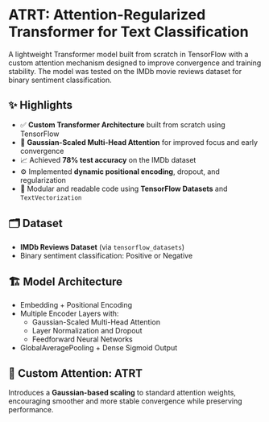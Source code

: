 # ATRT: Attention-Regularized Transformer for Text Classification

A lightweight Transformer model built from scratch in TensorFlow with a custom attention mechanism designed to improve convergence and training stability. The model was tested on the IMDb movie reviews dataset for binary sentiment classification.

## ✨ Highlights

- ✅ **Custom Transformer Architecture** built from scratch using TensorFlow
- 🧠 **Gaussian-Scaled Multi-Head Attention** for improved focus and early convergence
- 📈 Achieved **78% test accuracy** on the IMDb dataset
- ⚙️ Implemented **dynamic positional encoding**, dropout, and regularization
- 🧪 Modular and readable code using **TensorFlow Datasets** and `TextVectorization`

## 🗂️ Dataset

- **IMDb Reviews Dataset** (via `tensorflow_datasets`)
- Binary sentiment classification: Positive or Negative

## 🏗️ Model Architecture

- Embedding + Positional Encoding  
- Multiple Encoder Layers with:
  - Gaussian-Scaled Multi-Head Attention
  - Layer Normalization and Dropout
  - Feedforward Neural Networks  
- GlobalAveragePooling + Dense Sigmoid Output

## 🔬 Custom Attention: ATRT

Introduces a **Gaussian-based scaling** to standard attention weights, encouraging smoother and more stable convergence while preserving performance.



